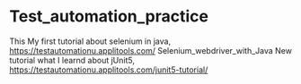 # Test_automation_practice
This My first tutorial about selenium in java, https://testautomationu.applitools.com/ Selenium_webdriver_with_Java 
New tutorial what I learnd about jUnit5, https://testautomationu.applitools.com/junit5-tutorial/
